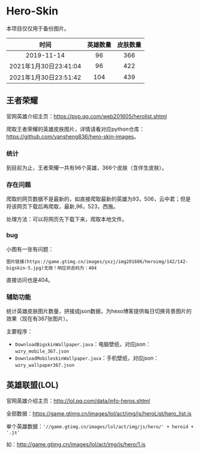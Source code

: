 # Hero-Skin

本项目仅仅用于备份图片。

|         时间          | 英雄数量 | 皮肤数量 |
| :-------------------: | :------: | :------: |
|      2019-11-14       |    96    |   366    |
| 2021年1月30日23:41:04 |    96    |   422    |
| 2021年1月30日23:51:42 |   104    |   439    |

## 王者荣耀

官网英雄介绍主页：<https://pvp.qq.com/web201605/herolist.shtml>

爬取王者荣耀的英雄皮肤图片，详情请看对应python仓库：<https://github.com/yansheng836/hero-skin-images>。

### 统计

到目前为止，王者荣耀一共有96个英雄，366个皮肤（含伴生皮肤）。

### 存在问题

爬取的网页数据不是最新的，如直接爬取最新的英雄为93，506，云中君；但是将该网页下载后再爬取，最新,96，523，西施。

处理方法：可以将网页先下载下来，爬取本地文件。

### bug

小图有一张有问题：

```
图片链接(https://game.gtimg.cn/images/yxzj/img201606/heroimg/142/142-bigskin-5.jpg)无效！响应状态码为：404
```

直接访问也是404。

### 辅助功能

统计英雄皮肤图片数量，拼接成json数据，为hexo博客提供每日切换背景图片的效果（现在有367张图片）。

主要程序：

- `DownloadBigskinWallpaper.java`：电脑壁纸，对应json：`wzry_mobile_367.json`
- `DownloadMobileskinWallpaper.java`：手机壁纸，对应json：`wzry_wallpaper367.json`

## 英雄联盟(LOL)

官网英雄介绍主页：<http://lol.qq.com/data/info-heros.shtml>

全部数据：<https://game.gtimg.cn/images/lol/act/img/js/heroList/hero_list.js>

单个英雄数据：`'//game.gtimg.cn/images/lol/act/img/js/hero/' + heroid + '.js'`

如：<http://game.gtimg.cn/images/lol/act/img/js/hero/1.js>

